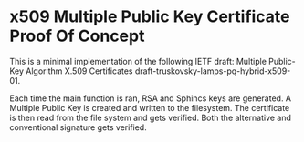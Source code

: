 # x509 Multiple Public Key Certificate Proof Of Concept
This is a minimal implementation of the following IETF draft: Multiple Public-Key Algorithm X.509 Certificates draft-truskovsky-lamps-pq-hybrid-x509-01.

Each time the main function is ran, RSA and Sphincs keys are generated. A Multiple Public Key is created and written to the filesystem. The certificate is then read from the file system and gets verified. Both the alternative and conventional signature gets verified.
